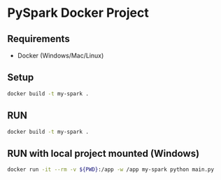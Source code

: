 # PySpark Docker Project

## Requirements
- Docker (Windows/Mac/Linux)

## Setup

```bash
docker build -t my-spark .
```

## RUN 

```bash
docker build -t my-spark .
```

## RUN with local project mounted (Windows)

```bash
docker run -it --rm -v ${PWD}:/app -w /app my-spark python main.py
```